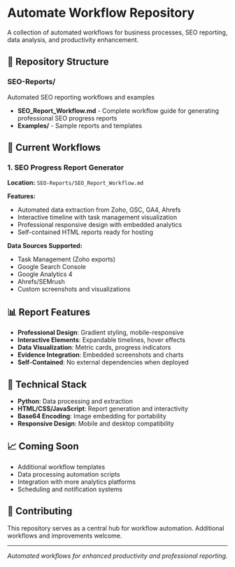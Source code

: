 # Automate Workflow Repository

A collection of automated workflows for business processes, SEO reporting, data analysis, and productivity enhancement.

## 📁 Repository Structure

### SEO-Reports/
Automated SEO reporting workflows and examples
- **SEO_Report_Workflow.md** - Complete workflow guide for generating professional SEO progress reports
- **Examples/** - Sample reports and templates

## 🚀 Current Workflows

### 1. SEO Progress Report Generator
**Location:** `SEO-Reports/SEO_Report_Workflow.md`

**Features:**
- Automated data extraction from Zoho, GSC, GA4, Ahrefs
- Interactive timeline with task management visualization
- Professional responsive design with embedded analytics
- Self-contained HTML reports ready for hosting

**Data Sources Supported:**
- Task Management (Zoho exports)
- Google Search Console
- Google Analytics 4
- Ahrefs/SEMrush
- Custom screenshots and visualizations

## 📊 Report Features
- **Professional Design**: Gradient styling, mobile-responsive
- **Interactive Elements**: Expandable timelines, hover effects
- **Data Visualization**: Metric cards, progress indicators
- **Evidence Integration**: Embedded screenshots and charts
- **Self-Contained**: No external dependencies when deployed

## 🔧 Technical Stack
- **Python**: Data processing and extraction
- **HTML/CSS/JavaScript**: Report generation and interactivity
- **Base64 Encoding**: Image embedding for portability
- **Responsive Design**: Mobile and desktop compatibility

## 📈 Coming Soon
- Additional workflow templates
- Data processing automation scripts
- Integration with more analytics platforms
- Scheduling and notification systems

## 🤝 Contributing
This repository serves as a central hub for workflow automation. Additional workflows and improvements welcome.

---
*Automated workflows for enhanced productivity and professional reporting.*